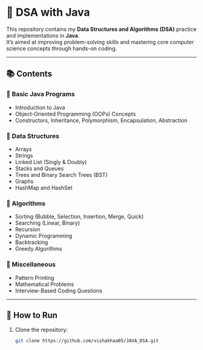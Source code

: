 # 🧠 DSA with Java

This repository contains my **Data Structures and Algorithms (DSA)** practice and implementations in **Java**.  
It’s aimed at improving problem-solving skills and mastering core computer science concepts through hands-on coding.

---

## 📚 Contents

### 🔹 Basic Java Programs
- Introduction to Java
- Object-Oriented Programming (OOPs) Concepts
- Constructors, Inheritance, Polymorphism, Encapsulation, Abstraction

### 🔹 Data Structures
- Arrays
- Strings
- Linked List (Singly & Doubly)
- Stacks and Queues
- Trees and Binary Search Trees (BST)
- Graphs
- HashMap and HashSet

### 🔹 Algorithms
- Sorting (Bubble, Selection, Insertion, Merge, Quick)
- Searching (Linear, Binary)
- Recursion
- Dynamic Programming
- Backtracking
- Greedy Algorithms

### 🔹 Miscellaneous
- Pattern Printing
- Mathematical Problems
- Interview-Based Coding Questions

---

## 🧩 How to Run

1. Clone the repository:
   ```bash
   git clone https://github.com/vishakhaa05/JAVA_DSA.git
